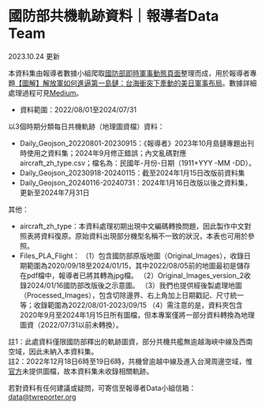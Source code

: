 # 國防部共機軌跡資料｜報導者Data Team
2023.10.24 更新

本資料集由報導者數據小組爬取<a href="https://www.mnd.gov.tw/PublishTable.aspx?Types=%E5%8D%B3%E6%99%82%E8%BB%8D%E4%BA%8B%E5%8B%95%E6%85%8B&title=%E5%9C%8B%E9%98%B2%E6%B6%88%E6%81%AF">國防部即時軍事動態頁面</a>整理而成，用於報導者專題<a href="https://www.mnd.gov.tw/PublishTable.aspx?Types=%E5%8D%B3%E6%99%82%E8%BB%8D%E4%BA%8B%E5%8B%95%E6%85%8B&title=%E5%9C%8B%E9%98%B2%E6%B6%88%E6%81%AF](https://www.twreporter.org/a/taiwanyuji-first-island-chain-military-movement-multimedia)https://www.twreporter.org/a/taiwanyuji-first-island-chain-military-movement-multimedia">【圖解】解放軍如何進逼第一島鏈：台海衝突下牽動的美日軍事布局</a>。數據詳細處理過程可見[Medium](https://medium.com/twreporter/13b10f9a1c81)。

- 資料範圍：2022/08/01至2024/07/31

以3個時期分類每日共機軌跡（地理圖資檔）資料：
- Daily_Geojson_20220801-20230915：《報導者》2023年10月島鏈專題出刊時使用之資料集；2024年9月修正錯誤；內文亂碼對應aircraft_zh_type.csv；檔名為：民國年-月份-日期（1911+YYY -MM -DD）。
- Daily_Geojson_20230918-20240115：截至2024年1月15日改版前資料集
- Daily_Geojson_20240116-20240731：2024年1月16日改版以後之資料集，更新至2024年7月31日

其他：
- aircraft_zh_type：本資料處理初期出現中文編碼轉換問題，因此製作中文對照表將資料復原。原始資料出現部分機型名稱不一致的狀況，本表也可用於參照。
- Files_PLA_Flight：
（1）包含國防部原版地圖（Original_Images），收錄日期範圍為2020/09/18至2024/01/15，其中2022/08/05前的地圖最初是儲存在pdf檔中，報導者已將其轉為jpg檔。
（2）Original_Images_version_2收錄2024/01/16國防部改版後之示意圖。
（3）我們也提供經後製處理地圖（Processed_Images），包含切除邊界、右上角加上日期戳記、尺寸統一等；收錄範圍為2022/08/01-2023/09/15
（4）需注意的是，資料夾包含2020年9月至2024年1月15日所有圖檔，但本專案僅將一部分資料轉換為地理圖資（2022/07/31以前未轉換）。


註1：此處資料僅限國防部釋出的軌跡圖資，部分共機共艦無逾越海峽中線及西南空域，因此未納入本資料集。<br>
註2：2022年12月18日6時至19日6時，共機曾逾越中線及進入台灣周邊空域，惟<a href="https://www.mnd.gov.tw/Publish.aspx?p=80819">官方</a>未提供圖檔，故本資料集未收錄相關軌跡。

若對資料有任何建議或疑問，可寄信至報導者Data小組信箱：data@twreporter.org
